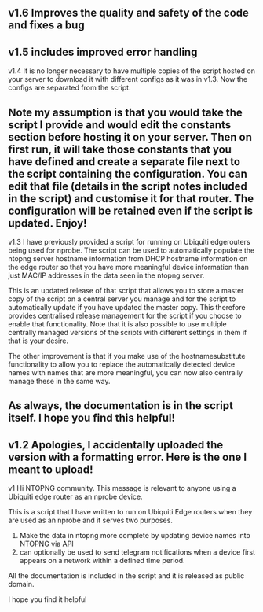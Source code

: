 v1.6
Improves the quality and safety of the code and fixes a bug
--
v1.5 
includes improved error handling
--
v1.4
It is no longer necessary to have multiple copies of the script hosted on your server to download it with different configs as it was in v1.3.  Now the configs are separated from the script.

Note my assumption is that you would take the script I provide and would edit the constants section before hosting it on your server.  Then on first run, it will take those constants that you have defined and create a separate file next to the script containing the configuration.  You can edit that file (details in the script notes included in the script) and customise it for that router.  The configuration will be retained even if the script is updated.
Enjoy!
--
v1.3
I have previously provided a script for running on Ubiquiti edgerouters being used for nprobe.  The script can be used to automatically populate the ntopng server hostname information from DHCP hostname information on the edge router so that you have more meaningful device information than just MAC/IP addresses in the data seen in the ntopng server.

This is an updated release of that script that allows you to store a master copy of the script on a central server you manage and for the script to automatically update if you have updated the master copy.  This therefore provides centralised release management for the script if you choose to enable that functionality.  Note that it is also possible to use multiple centrally managed versions of the scripts with different settings in them if that is your desire.

The other improvement is that if you make use of the hostnamesubstitute functionality to allow you to replace the automatically detected device names with names that are more meaningful, you can now also centrally manage these in the same way.

As always, the documentation is in the script itself.  I hope you find this helpful!
--
v1.2
Apologies, I accidentally uploaded the version with a formatting error.  Here is the one I meant to upload!
--
v1
Hi NTOPNG community.  This message is relevant to anyone using a Ubiquiti edge router as an nprobe device.

This is a script that I have written to run on Ubiquiti Edge routers when they are used as an nprobe and it serves two purposes.  
1. Make the data in ntopng more complete by updating device names into NTOPNG via API
2. can optionally be used to send telegram notifications when a device first appears on a network within a defined time period.

All the documentation is included in the script and it is released as public domain.

I hope you find it helpful
